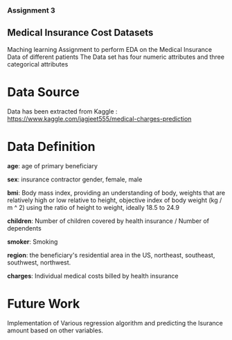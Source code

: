 ### Assignment 3

## Medical Insurance Cost Datasets

Maching learning Assignment to perform EDA on the Medical Insurance Data of different patients The Data set has four numeric attributes and three categorical attributes

# Data Source
Data has been extracted from Kaggle : https://www.kaggle.com/jagjeet555/medical-charges-prediction

# Data Definition
**age**: age of primary beneficiary

**sex**: insurance contractor gender, female, male

**bmi**: Body mass index, providing an understanding of body, weights that are relatively high or low relative to height, objective index of body weight (kg / m ^ 2) using the ratio of height to weight, ideally 18.5 to 24.9

**children**: Number of children covered by health insurance / Number of dependents

**smoker**: Smoking

**region**: the beneficiary's residential area in the US, northeast, southeast, southwest, northwest.

**charges**: Individual medical costs billed by health insurance


# Future Work
Implementation of Various regression algorithm and predicting the Isurance amount based on other variables.
